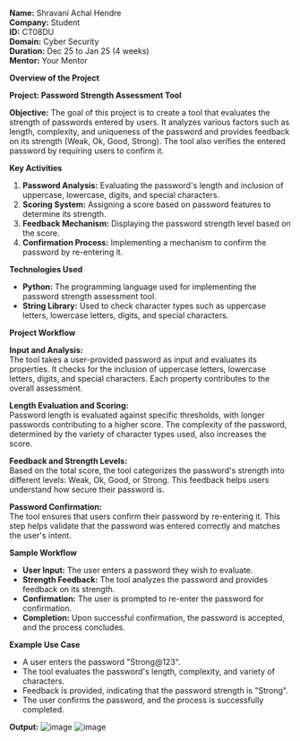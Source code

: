 **Name:** Shravani Achal Hendre  
**Company:** Student  
**ID:** CT08DU  
**Domain:** Cyber Security  
**Duration:** Dec 25 to Jan 25 (4 weeks)  
**Mentor:** Your Mentor

**Overview of the Project**

**Project: Password Strength Assessment Tool**

**Objective:**
      The goal of this project is to create a tool that evaluates the strength of passwords entered by users. It analyzes various factors such as length, complexity, and uniqueness of the password and provides feedback on its strength (Weak, Ok, Good, Strong). The tool also verifies the entered password by requiring users to confirm it.

**Key Activities**

1) **Password Analysis:** Evaluating the password's length and inclusion of uppercase, lowercase, digits, and special characters.
2) **Scoring System:** Assigning a score based on password features to determine its strength.
3) **Feedback Mechanism:** Displaying the password strength level based on the score.
4) **Confirmation Process:** Implementing a mechanism to confirm the password by re-entering it.

**Technologies Used**

- **Python:** The programming language used for implementing the password strength assessment tool.  
- **String Library:** Used to check character types such as uppercase letters, lowercase letters, digits, and special characters.

**Project Workflow**

**Input and Analysis:**  
      The tool takes a user-provided password as input and evaluates its properties. It checks for the inclusion of uppercase letters, lowercase letters, digits, and special characters. Each property contributes to the overall assessment.

**Length Evaluation and Scoring:**  
      Password length is evaluated against specific thresholds, with longer passwords contributing to a higher score. The complexity of the password, determined by the variety of character types used, also increases the score.

**Feedback and Strength Levels:**  
      Based on the total score, the tool categorizes the password's strength into different levels: Weak, Ok, Good, or Strong. This feedback helps users understand how secure their password is.

**Password Confirmation:**  
      The tool ensures that users confirm their password by re-entering it. This step helps validate that the password was entered correctly and matches the user's intent.

**Sample Workflow**

- **User Input:** The user enters a password they wish to evaluate.  
- **Strength Feedback:** The tool analyzes the password and provides feedback on its strength.  
- **Confirmation:** The user is prompted to re-enter the password for confirmation.  
- **Completion:** Upon successful confirmation, the password is accepted, and the process concludes.

**Example Use Case**
- A user enters the password "Strong@123".
- The tool evaluates the password's length, complexity, and variety of characters.
- Feedback is provided, indicating that the password strength is "Strong".
- The user confirms the password, and the process is successfully completed.

**Output:**
![image](https://github.com/user-attachments/assets/eae45291-de58-41a6-965d-7332ba48cbda)
![image](https://github.com/user-attachments/assets/e3eb4d12-7471-47c8-8d1f-729a4e0be2c0)
